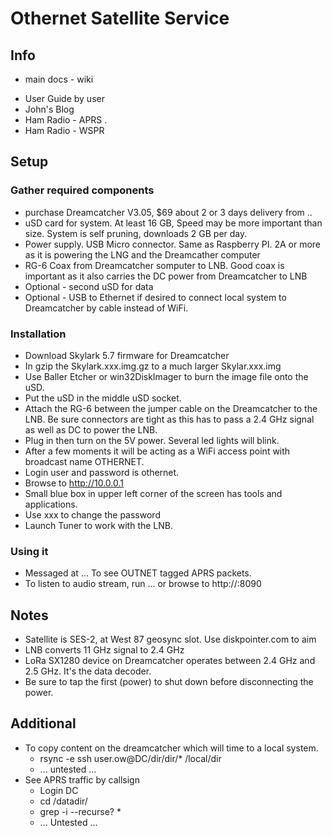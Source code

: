 # Othernet Satellite Service

## Info
+ main docs - wiki
* User Guide by user
* John's Blog
* Ham Radio - APRS .  
* Ham Radio - WSPR

## Setup
### Gather required components
* purchase Dreamcatcher V3.05, $69 about 2 or 3 days delivery from ..
* uSD card for system.  At least 16 GB,  Speed may be more important than size.  System is self pruning, downloads 2 GB per day.
* Power supply.  USB Micro connector.  Same as Raspberry PI.  2A or more as it is powering the LNG and the Dreamcather computer
* RG-6 Coax from Dreamcatcher somputer to LNB.  Good coax is important as it also carries the DC power from Dreamcatcher to LNB
* Optional - second uSD for data
* Optional - USB to Ethernet if desired to connect local system to Dreamcatcher by cable instead of WiFi.
### Installation
* Download Skylark 5.7 firmware for Dreamcatcher
* In gzip the Skylark.xxx.img.gz to a much larger Skylar.xxx.img
* Use Baller Etcher or win32DiskImager to burn the image file onto the uSD.
* Put the uSD in the middle uSD socket.
* Attach the RG-6 between the jumper cable on the Dreamcatcher to the LNB. Be sure connectors are tight as this has to pass a 2.4 GHz signal as well as DC to power the LNB.
* Plug in then turn on the 5V power.  Several led lights will blink.
* After a few moments it will be acting as a WiFi access point with broadcast name OTHERNET.
* Login user and password is othernet.
* Browse to http://10.0.0.1
* Small blue box in upper left corner of the screen has tools and applications.
* Use xxx to change the password
* Launch Tuner to work with the LNB.

### Using it
* Messaged at ... To see OUTNET tagged APRS packets.
* To listen to audio stream, run ... or browse to http://<IP>:8090

## Notes
* Satellite is SES-2, at West 87 geosync slot.  Use diskpointer.com to aim
* LNB converts 11 GHz signal to 2.4 GHz
* LoRa SX1280 device on Dreamcatcher operates between 2.4 GHz and 2.5 GHz.  It's the data decoder.
* Be sure to tap the first (power) to shut down before disconnecting the power.

## Additional
* To copy content on the dreamcatcher which will time to a local system.
   * rsync -e ssh user.ow@DC/dir/dir/* /local/dir
   * ... untested ...
* See APRS traffic by callsign
   * Login DC
   * cd /datadir/
   * grep -i --recurse? *
   * ... Untested ...

